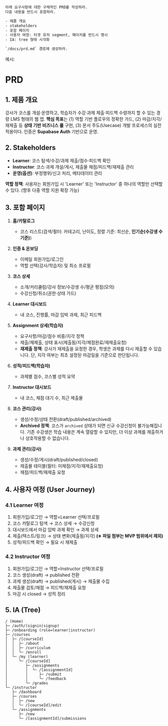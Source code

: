 
```bash
아래 요구사항에 대한 구체적인 PRD를 작성하라.
다음 내용을 반드시 포함하라.

- 제품 개요
- stakeholders
- 포함 페이지
- 사용자 여정: 타겟 유저 segment, 페이지를 반드시 명시
- IA: tree 형태 시각화

`/docs/prd.md` 경로에 생성하라.

```

예시:
# PRD

## 1. 제품 개요

강사가 코스를 개설·운영하고, 학습자가 수강·과제 제출·피드백 수령까지 할 수 있는 경량 LMS 형태의 웹 앱.
**핵심 목표**는 (1) 역할 기반 플로우의 정확한 가드, (2) 마감/지각/재제출 등 **상태 기반 비즈니스 룰** 구현, (3) 문서 주도(Usecase) 개발 프로세스의 실전 적용이다. 인증은 **Supabase Auth** 기반으로 운영.

## 2. Stakeholders

- **Learner**: 코스 탐색/수강/과제 제출/점수·피드백 확인
- **Instructor**: 코스·과제 개설/게시, 제출물 채점/피드백/재제출 관리
- **운영(옵션)**: 부정행위/신고 처리, 메타데이터 관리

**역할 정책**: 사용자는 회원가입 시 'Learner' 또는 'Instructor' 중 하나의 역할만 선택할 수 있다. (향후 다중 역할 지원 확장 가능)

## 3. 포함 페이지

1. **홈/카탈로그**

   - 코스 리스트(검색/필터: 카테고리, 난이도, 정렬 기준: 최신순, **인기순(수강생 수 기준)**)

2. **인증 & 온보딩**

   - 이메일 회원가입/로그인
   - 역할 선택(강사/학습자) 및 최소 프로필

3. **코스 상세**

   - 소개/커리큘럼/강사 정보/수강생 수/평균 평점(모의)
   - 수강신청/취소(권한·상태 가드)

4. **Learner 대시보드**

   - 내 코스, 진행률, 마감 임박 과제, 최근 피드백

5. **Assignment 상세(학습자)**

   - 요구사항/마감/점수 비중/지각 정책
   - 제출/재제출, 상태 표시(제출됨/지각/채점완료/재제출요청)
   - **재제출 정책**: 강사가 재제출을 요청한 경우, 학생은 과제를 다시 제출할 수 있습니다. 단, 지각 여부는 최초 설정된 마감일을 기준으로 판단됩니다.

6. **성적/피드백(학습자)**

   - 과제별 점수, 코스별 성적 요약

7. **Instructor 대시보드**

   - 내 코스, 채점 대기 수, 최근 제출물

8. **코스 관리(강사)**

   - 생성/수정/상태 전환(draft/published/archived)
   - **Archived 정책**: 코스가 `archived` 상태가 되면 신규 수강신청이 불가능해집니다. 기존 수강생은 학습 내용은 계속 열람할 수 있지만, 더 이상 과제를 제출하거나 상호작용할 수 없습니다.

9. **과제 관리(강사)**

   - 생성/수정/게시(draft/published/closed)
   - 제출물 테이블(필터: 미채점/지각/재제출요청)
   - 채점/피드백/재제출 요청

## 4. 사용자 여정 (User Journey)

### 4.1 Learner 여정

1. 회원가입/로그인 → 역할=Learner 선택/프로필
2. 코스 카탈로그 탐색 → 코스 상세 → 수강신청
3. 대시보드에서 마감 임박 과제 확인 → 과제 상세
4. 제출(텍스트/링크) → 상태 변화(제출됨/지각) **(※ 파일 첨부는 MVP 범위에서 제외)**
5. 성적/피드백 확인 → 필요 시 재제출

### 4.2 Instructor 여정

1. 회원가입/로그인 → 역할=Instructor 선택/프로필
2. 코스 생성(draft) → published 전환
3. 과제 생성(draft) → published(게시) → 제출물 수집
4. 제출물 검토/채점 → 피드백/재제출 요청
5. 마감 시 closed → 성적 정리

## 5. IA (Tree)

```
/ (Home)
├─ /auth/(signin|signup)
├─ /onboarding (role=learner|instructor)
├─ /courses
│  ├─ /[courseId]
│  │  ├─ /about
│  │  ├─ /curriculum
│  │  └─ /enroll
│  └─ /my (learner)
│     └─ /[courseId]
│        ├─ /assignments
│        │  └─ /[assignmentId]
│        │     ├─ /submit
│        │     └─ /feedback
│        └─ /grades
└─ /instructor
   ├─ /dashboard
   ├─ /courses
   │  ├─ /new
   │  └─ /[courseId]/edit
   └─ /assignments
      ├─ /new
      └─ /[assignmentId]/submissions
```
